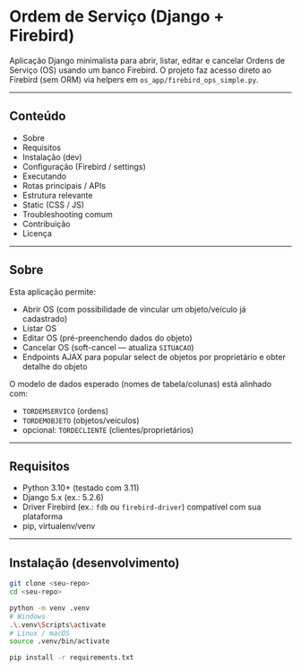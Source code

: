 # Ordem de Serviço (Django + Firebird)

Aplicação Django minimalista para abrir, listar, editar e cancelar Ordens de Serviço (OS) usando um banco Firebird.
O projeto faz acesso direto ao Firebird (sem ORM) via helpers em `os_app/firebird_ops_simple.py`.

---

## Conteúdo

- Sobre
- Requisitos
- Instalação (dev)
- Configuração (Firebird / settings)
- Executando
- Rotas principais / APIs
- Estrutura relevante
- Static (CSS / JS)
- Troubleshooting comum
- Contribuição
- Licença

---

## Sobre
Esta aplicação permite:
- Abrir OS (com possibilidade de vincular um objeto/veículo já cadastrado)
- Listar OS
- Editar OS (pré-preenchendo dados do objeto)
- Cancelar OS (soft-cancel — atualiza `SITUACAO`)
- Endpoints AJAX para popular select de objetos por proprietário e obter detalhe do objeto

O modelo de dados esperado (nomes de tabela/colunas) está alinhado com:
- `TORDEMSERVICO` (ordens)
- `TORDEMOBJETO` (objetos/veículos)
- opcional: `TORDECLIENTE` (clientes/proprietários)

---

## Requisitos
- Python 3.10+ (testado com 3.11)
- Django 5.x (ex.: 5.2.6)
- Driver Firebird (ex.: `fdb` ou `firebird-driver`) compatível com sua plataforma
- pip, virtualenv/venv

---

## Instalação (desenvolvimento)
```bash
git clone <seu-repo>
cd <seu-repo>

python -m venv .venv
# Windows
.\.venv\Scripts\activate
# Linux / macOS
source .venv/bin/activate

pip install -r requirements.txt
